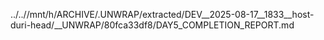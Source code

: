 ../..//mnt/h/ARCHIVE/.UNWRAP/extracted/DEV__2025-08-17__1833__host-duri-head/__UNWRAP/80fca33df8/DAY5_COMPLETION_REPORT.md